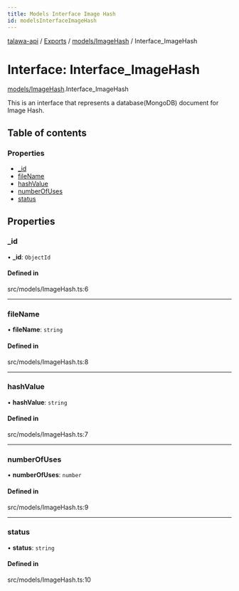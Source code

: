 ```yaml
---
title: Models Interface Image Hash
id: modelsInterfaceImageHash
---
```

[talawa-api](../README.md) / [Exports](../modules.md) / [models/ImageHash](../modules/models_ImageHash.md) / Interface\_ImageHash

# Interface: Interface\_ImageHash

[models/ImageHash](../modules/models_ImageHash.md).Interface_ImageHash

This is an interface that represents a database(MongoDB) document for Image Hash.

## Table of contents

### Properties

- [\_id](models_ImageHash.Interface_ImageHash.md#_id)
- [fileName](models_ImageHash.Interface_ImageHash.md#filename)
- [hashValue](models_ImageHash.Interface_ImageHash.md#hashvalue)
- [numberOfUses](models_ImageHash.Interface_ImageHash.md#numberofuses)
- [status](models_ImageHash.Interface_ImageHash.md#status)

## Properties

### \_id

• **\_id**: `ObjectId`

#### Defined in

src/models/ImageHash.ts:6

___

### fileName

• **fileName**: `string`

#### Defined in

src/models/ImageHash.ts:8

___

### hashValue

• **hashValue**: `string`

#### Defined in

src/models/ImageHash.ts:7

___

### numberOfUses

• **numberOfUses**: `number`

#### Defined in

src/models/ImageHash.ts:9

___

### status

• **status**: `string`

#### Defined in

src/models/ImageHash.ts:10
